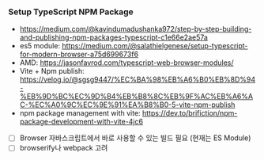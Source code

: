 ### Setup TypeScript NPM Package
- https://medium.com/@kavindumadushanka972/step-by-step-building-and-publishing-npm-packages-typescript-c1e66e2ae57a
- es5 module: https://medium.com/@salathielgenese/setup-typescript-for-modern-browser-a75d699673f6
- AMD: https://jasonfavrod.com/typescript-web-browser-modules/
- Vite + Npm publish: https://velog.io/@sgsg9447/%EC%BA%98%EB%A6%B0%EB%8D%94-%EB%9D%BC%EC%9D%B4%EB%B8%8C%EB%9F%AC%EB%A6%AC-%EC%A0%9C%EC%9E%91%EA%B8%B0-5-vite-npm-publish
- npm package management with vite: https://dev.to/brifiction/npm-package-development-with-vite-4jc6

- [ ] Browser 자바스크립트에서 바로 사용할 수 있는 빌드 필요 (현재는 ES Module)
- [ ] browserify나 webpack 고려